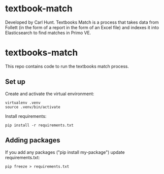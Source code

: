 # textbook-match
Developed by Carl Hunt. Textbooks Match is a process that takes data from Follett (in the form of a report in the form of an Excel file) and indexes it into Elasticsearch to find matches in Primo VE.

# textbooks-match

This repo contains code to run the textbooks match process.

## Set up
Create and activate the virtual environment:

    virtualenv .venv
    source .venv/bin/activate

Install requirements:
    
    pip install -r requirements.txt

## Adding packages
If you add any packages ("pip install my-package") update requirements.txt:

    pip freeze > requirements.txt
